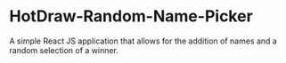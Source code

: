 # HotDraw-Random-Name-Picker
A simple React JS application that allows for the addition of names and a random selection of a winner. 
